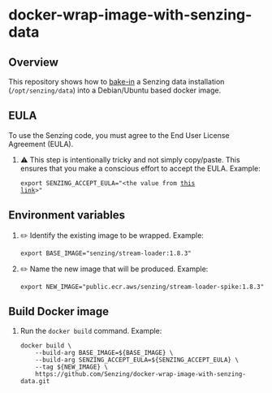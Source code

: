 # docker-wrap-image-with-senzing-data

## Overview

This repository shows how to
[bake-in](https://github.com/Senzing/knowledge-base/blob/master/WHATIS/baked-in.md)
a Senzing data installation (`/opt/senzing/data`) into a Debian/Ubuntu based docker image.

## EULA

To use the Senzing code, you must agree to the End User License Agreement (EULA).

1. :warning: This step is intentionally tricky and not simply copy/paste.
   This ensures that you make a conscious effort to accept the EULA.
   Example:

    <code>export SENZING_ACCEPT_EULA="&lt;the value from [this link](https://github.com/Senzing/knowledge-base/blob/master/lists/environment-variables.md#senzing_accept_eula)&gt;"</code>

## Environment variables

1. :pencil2: Identify the existing image to be wrapped.
   Example:

    ```console
    export BASE_IMAGE="senzing/stream-loader:1.8.3"
    ```

1. :pencil2: Name the new image that will be produced.
   Example:

    ```console
    export NEW_IMAGE="public.ecr.aws/senzing/stream-loader-spike:1.8.3"
    ```

## Build Docker image

1. Run the `docker build` command.
   Example:

    ```console
    docker build \
        --build-arg BASE_IMAGE=${BASE_IMAGE} \
        --build-arg SENZING_ACCEPT_EULA=${SENZING_ACCEPT_EULA} \
        --tag ${NEW_IMAGE} \
        https://github.com/Senzing/docker-wrap-image-with-senzing-data.git
    ```
